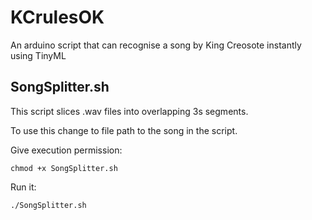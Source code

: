 # KCrulesOK
An arduino script that can recognise a song by King Creosote instantly using TinyML


## SongSplitter.sh
This script slices .wav files into overlapping 3s segments.

To use this change to file path to the song in the script.

Give execution permission: 
```
chmod +x SongSplitter.sh
```

Run it: 
```
./SongSplitter.sh
```
